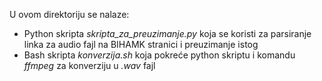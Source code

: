 U ovom direktoriju se nalaze:

- Python skripta *skripta_za_preuzimanje.py* koja se koristi za parsiranje linka za audio fajl na BIHAMK stranici i preuzimanje istog
- Bash skripta *konverzija.sh* koja pokreće python skriptu i komandu *ffmpeg* za konverziju u *.wav* fajl
